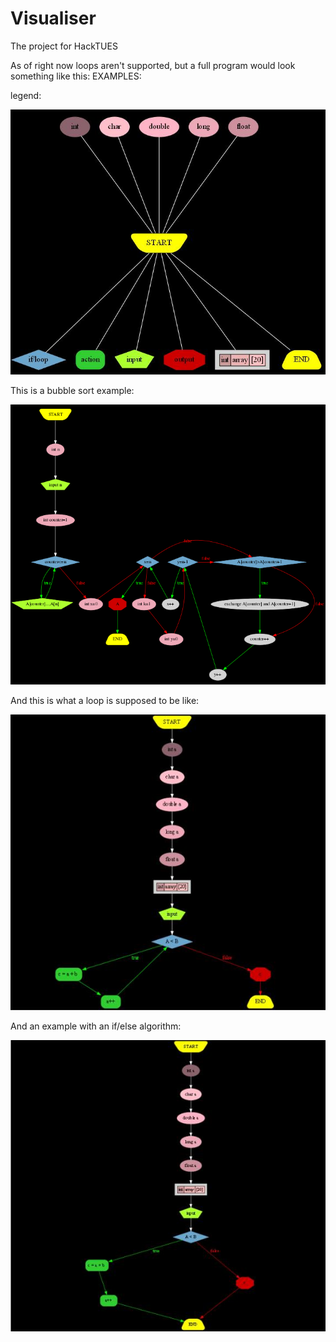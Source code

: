 # Visualiser
The project for HackTUES

As of right now loops aren't supported, but a full program would look something like this:
EXAMPLES:

legend: 

![legend](https://github.com/rokn/Visualiser/blob/master/Examples/legend.jpg)

This is a bubble sort example:

![bubble_sort_image](https://github.com/rokn/Visualiser/blob/master/Examples/bubble_sort_example.png)

And this is what a loop is supposed to be like:

![loop example](https://github.com/rokn/Visualiser/blob/master/Examples/loop_example.jpg)

And an example with an if/else algorithm:

![if/else example](https://github.com/rokn/Visualiser/blob/master/Examples/if_else_example.jpg)


